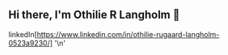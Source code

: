 ## Hi there, I'm Othilie R Langholm 👋
linkedIn[https://www.linkedin.com/in/othilie-rugaard-langholm-0523a9230/] '\n'



<!--
**othilierl/othilierl** is a ✨ _special_ ✨ repository because its `README.md` (this file) appears on your GitHub profile.

Here are some ideas to get you started:

- 🔭 I’m currently working on ...
- 🌱 I’m currently learning ...
- 👯 I’m looking to collaborate on ...
- 🤔 I’m looking for help with ...
- 💬 Ask me about ...
- 📫 How to reach me: ...
- 😄 Pronouns: ...
- ⚡ Fun fact: ...
-->
